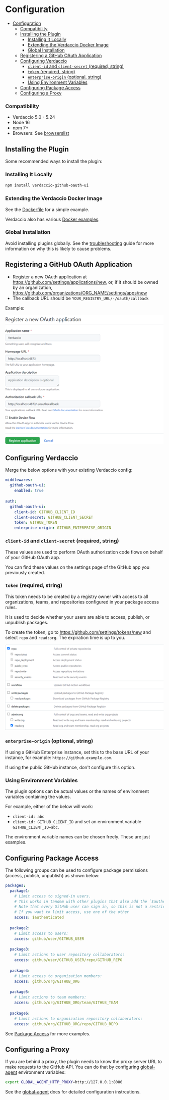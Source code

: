 # Configuration

- [Configuration](#configuration)
    - [Compatibility](#compatibility)
  - [Installing the Plugin](#installing-the-plugin)
    - [Installing It Locally](#installing-it-locally)
    - [Extending the Verdaccio Docker Image](#extending-the-verdaccio-docker-image)
    - [Global Installation](#global-installation)
  - [Registering a GitHub OAuth Application](#registering-a-github-oauth-application)
  - [Configuring Verdaccio](#configuring-verdaccio)
    - [`client-id` and `client-secret` (required, string)](#client-id-and-client-secret-required-string)
    - [`token` (required, string)](#token-required-string)
    - [`enterprise-origin` (optional, string)](#enterprise-origin-optional-string)
    - [Using Environment Variables](#using-environment-variables)
  - [Configuring Package Access](#configuring-package-access)
  - [Configuring a Proxy](#configuring-a-proxy)

### Compatibility

- Verdaccio 5.0 - 5.24
- Node 16
- npm 7+
- Browsers: See [browserslist](../.browserslistrc)

## Installing the Plugin

Some recommended ways to install the plugin:

### Installing It Locally

```bash
npm install verdaccio-github-oauth-ui
```

### Extending the Verdaccio Docker Image

See the [Dockerfile](../Dockerfile) for a simple example.

Verdaccio also has various [Docker examples](https://github.com/verdaccio/verdaccio/tree/master/docker-examples).

### Global Installation

Avoid installing plugins globally. See the [troubleshooting](./troubleshooting.md#error-verdaccio-github-oauth-ui-plugin-not-found) guide for more information on why this is likely to cause problems.

## Registering a GitHub OAuth Application

- Register a new OAuth application at https://github.com/settings/applications/new, or, if it should be owned by an organization, https://github.com/organizations/ORG_NAME/settings/apps/new
- The callback URL should be `YOUR_REGISTRY_URL/-/oauth/callback`

Example:

<img src="screenshots/register-app.png" width="552" />

## Configuring Verdaccio

Merge the below options with your existing Verdaccio config:

```yml
middlewares:
  github-oauth-ui:
    enabled: true

auth:
  github-oauth-ui:
    client-id: GITHUB_CLIENT_ID
    client-secret: GITHUB_CLIENT_SECRET
    token: GITHUB_TOKEN
    enterprise-origin: GITHUB_ENTERPRISE_ORIGIN
```

### `client-id` and `client-secret` (required, string)

These values are used to perform OAuth authorization code flows on behalf of your GitHub OAuth app.

You can find these values on the settings page of the GitHub app you previously created.

### `token` (required, string)

This token needs to be created by a registry owner with access to all organizations, teams, and repositories configured in your package access rules.

It is used to decide whether your users are able to access, publish, or unpublish packages.

To create the token, go to https://github.com/settings/tokens/new and select `repo` and `read:org`. The expiration time is up to you.

<img src="screenshots/github-token.png" width="570" />

### `enterprise-origin` (optional, string)

If using a GitHub Enterprise instance, set this to the base URL of your instance, for example: `https://github.example.com`.

If using the public GitHub instance, don't configure this option.

### Using Environment Variables

The plugin options can be actual values or the names of environment variables containing the values.

For example, either of the below will work:

- `client-id: abc`
- `client-id: GITHUB_CLIENT_ID` and set an environment variable `GITHUB_CLIENT_ID=abc`.

The environment variable names can be chosen freely. These are just examples.

## Configuring Package Access

The following groups can be used to configure package permissions (access, publish, unpublish) as shown below:

```yml
packages:
  package1:
    # Limit access to signed-in users.
    # This works in tandem with other plugins that also add the `$authenticated` group, such as `htpasswd`.
    # Note that every GitHub user can sign in, so this is not a restrictive group.
    # If you want to limit access, use one of the other
    access: $authenticated

  package2:
    # Limit access to users:
    access: github/user/GITHUB_USER

  package3:
    # Limit actions to user repository collaborators:
    access: github/user/GITHUB_USER/repo/GITHUB_REPO

  package4:
    # Limit access to organization members:
    access: github/org/GITHUB_ORG

  package5:
    # Limit actions to team members:
    access: github/org/GITHUB_ORG/team/GITHUB_TEAM

  package6:
    # Limit actions to organization repository collaborators:
    access: github/org/GITHUB_ORG/repo/GITHUB_REPO
```

See [Package Access](https://verdaccio.org/docs/en/packages) for more examples.

## Configuring a Proxy

If you are behind a proxy, the plugin needs to know the proxy server URL to make requests to the GitHub API.
You can do that by configuring [global-agent](https://github.com/gajus/global-agent) environment variables:

```bash
export GLOBAL_AGENT_HTTP_PROXY=http://127.0.0.1:8080
```

See the [global-agent](https://github.com/gajus/global-agent#environment-variables) docs for detailed configuration instrcutions.
